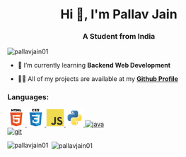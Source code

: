 <h1 align="center">Hi 👋, I'm Pallav Jain</h1>
<h3 align="center">A Student from India</h3>

<p align="left">
  <img src="https://komarev.com/ghpvc/?username=pallavjain01&label=Profile%20views&color=blueviolet&style=flat&label=PROFILE+VISITS"
    alt="pallavjain01" />
</p>

- 🌱 I’m currently learning **Backend Web Development**

- 👨‍💻 All of my projects are available at my **[Github Profile](https://github.com/PallavJain01?tab=repositories)**


<h3 align="left">Languages:</h3>
<p align="left">
	
  <a href="https://www.w3.org/html/" target="_blank" rel="noreferrer">
    <img src="https://raw.githubusercontent.com/devicons/devicon/master/icons/html5/html5-original-wordmark.svg"
      alt="html5" width="40" height="40" />
  </a>
  <a href="https://www.w3schools.com/css/" target="_blank" rel="noreferrer">
    <img src="https://raw.githubusercontent.com/devicons/devicon/master/icons/css3/css3-original-wordmark.svg"
      alt="css3" width="40" height="40" />
  </a>

  <a href="https://developer.mozilla.org/en-US/docs/Web/JavaScript" target="_blank" rel="noreferrer">
    <img src="https://raw.githubusercontent.com/devicons/devicon/master/icons/javascript/javascript-original.svg"
      alt="javascript" width="40" height="40" />
  </a>

  <a href="https://www.python.org" target="_blank" rel="noreferrer">
    <img src="https://raw.githubusercontent.com/devicons/devicon/master/icons/python/python-original.svg" alt="python"
      width="40" height="40" />
  </a>
  <a href="https://www.java.com/en/" target="_blank" rel="noreferrer">
    <img src="https://cdn-icons-png.flaticon.com/512/226/226777.png" alt="java"
      width="40" height="40" />
  </a><br />
  <a href="https://git-scm.com/" target="_blank" rel="noreferrer">
    <img src="https://www.vectorlogo.zone/logos/git-scm/git-scm-icon.svg" alt="git" width="40" height="40" />
  </a>

</p>

<p>
	<img align="left" src="https://github-readme-stats.vercel.app/api/top-langs?username=pallavjain01&show_icons=true&locale=en&layout=compact&theme=dark" alt="pallavjain01" />
</p>

<p>
	&nbsp;
	<img align="center" src="https://github-readme-stats.vercel.app/api?username=pallavjain01&show_icons=true&locale=en&count_private=true&theme=dark" alt="pallavjain01" />
</p>

